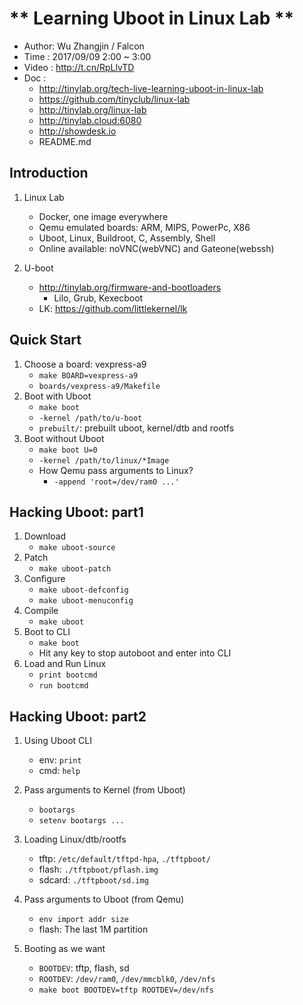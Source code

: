 
# ** Learning Uboot in Linux Lab **

- Author: Wu Zhangjin / Falcon
- Time  : 2017/09/09 2:00 ~ 3:00
- Video : <http://t.cn/RpLlvTD>
- Doc   :
    + <http://tinylab.org/tech-live-learning-uboot-in-linux-lab>
    + <https://github.com/tinyclub/linux-lab>
    + <http://tinylab.org/linux-lab>
    + <http://tinylab.cloud:6080>
    + <http://showdesk.io>
    + README.md

## Introduction

1. Linux Lab
     - Docker, one image everywhere
     - Qemu emulated boards: ARM, MIPS, PowerPc, X86
     - Uboot, Linux, Buildroot, C, Assembly, Shell
     - Online available: noVNC(webVNC) and Gateone(webssh)

2. U-boot
     - <http://tinylab.org/firmware-and-bootloaders>
         - Lilo, Grub, Kexecboot
     - LK: <https://github.com/littlekernel/lk>

## Quick Start

1. Choose a board: vexpress-a9
    - `make BOARD=vexpress-a9`
    - `boards/vexpress-a9/Makefile`
2. Boot with Uboot
    - `make boot`
    - `-kernel /path/to/u-boot`
    - `prebuilt/`: prebuilt uboot, kernel/dtb and rootfs
3. Boot without Uboot
    - `make boot U=0`
    - `-kernel /path/to/linux/*Image`
    - How Qemu pass arguments to Linux?
        - `-append 'root=/dev/ram0 ...'`

## Hacking Uboot: part1

1. Download
    - `make uboot-source`
2. Patch
    - `make uboot-patch`
3. Configure
    - `make uboot-defconfig`
    - `make uboot-menuconfig`
4. Compile
    - `make uboot`
5. Boot to CLI
    - `make boot`
    - Hit any key to stop autoboot and enter into CLI
6. Load and Run Linux
    - `print bootcmd`
    - `run bootcmd`

## Hacking Uboot: part2

1. Using Uboot CLI
    - env: `print`
    - cmd: `help`

2. Pass arguments to Kernel (from Uboot)
    - `bootargs`
    - `setenv bootargs ...`

3. Loading Linux/dtb/rootfs
    - tftp: `/etc/default/tftpd-hpa`, `./tftpboot/`
    - flash: `./tftpboot/pflash.img`
    - sdcard: `./tftpboot/sd.img`

4. Pass arguments to Uboot (from Qemu)
    - `env import addr size`
    - flash: The last 1M partition

5. Booting as we want
    - `BOOTDEV`: tftp, flash, sd
    - `ROOTDEV`: `/dev/ram0`, `/dev/mmcblk0`, `/dev/nfs`
    - `make boot BOOTDEV=tftp ROOTDEV=/dev/nfs`
